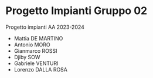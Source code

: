 # Progetto Impianti Gruppo 02
Progetto impianti AA 2023-2024
- Mattia DE MARTINO 
- Antonio MORO
- Gianmarco ROSSI
- Djiby SOW
- Gabriele VENTURI
- Lorenzo DALLA ROSA
